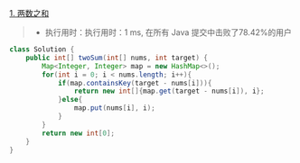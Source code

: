 [1. 两数之和](https://leetcode-cn.com/problems/two-sum/)

> - 执行用时：执行用时：1 ms, 在所有 Java 提交中击败了78.42%的用户

```java
class Solution {
    public int[] twoSum(int[] nums, int target) {
        Map<Integer, Integer> map = new HashMap<>();
        for(int i = 0; i < nums.length; i++){
            if(map.containsKey(target - nums[i])){
                return new int[]{map.get(target - nums[i]), i};
            }else{
                map.put(nums[i], i);
            }
        }
        return new int[0];
    }
}
```
